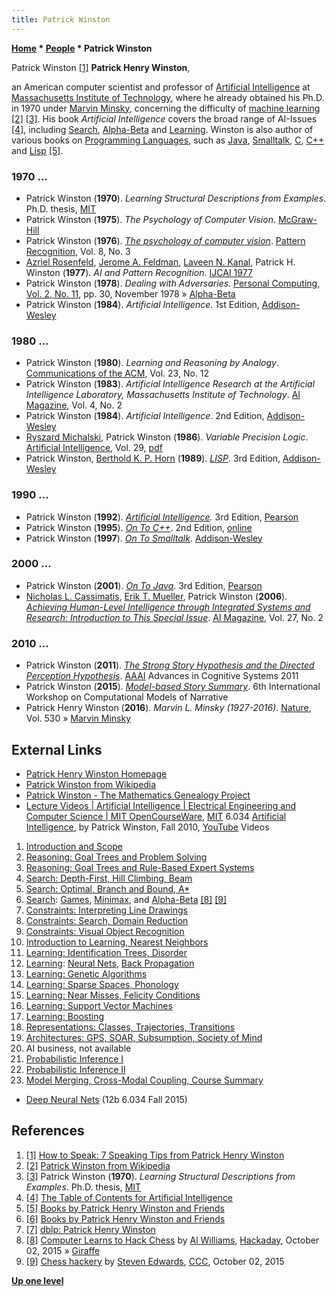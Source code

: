 ```yaml
---
title: Patrick Winston
---
```

**[Home](Home "Home") \* [People](People "People") \* Patrick Winston**



 [](http://sixminutes.dlugan.com/2008/03/24/speaking-tips-patrick-henry-winston-speak/) Patrick Winston <a id="cite-note-1" href="#cite-ref-1">[1]</a> 
**Patrick Henry Winston**,  

an American computer scientist and professor of [Artificial Intelligence](Artificial_Intelligence "Artificial Intelligence") at [Massachusetts Institute of Technology](Massachusetts_Institute_of_Technology "Massachusetts Institute of Technology"), where he already obtained his Ph.D. in 1970 under [Marvin Minsky](Marvin_Minsky "Marvin Minsky"), concerning the difficulty of [machine learning](Learning "Learning") <a id="cite-note-2" href="#cite-ref-2">[2]</a> <a id="cite-note-3" href="#cite-ref-3">[3]</a>.
His book *Artificial Intelligence* covers the broad range of AI-Issues <a id="cite-note-4" href="#cite-ref-4">[4]</a>, including [Search](Search "Search"), [Alpha-Beta](Alpha-Beta "Alpha-Beta") and [Learning](Learning "Learning"). 
Winston is also author of various books on [Programming Languages](Programming "Programming"), such as [Java](Java "Java"), [Smalltalk](index.php?title=Smalltalk&action=edit&redlink=1 "Smalltalk (page does not exist)"), [C](C "C"), [C++](Cpp "Cpp") and [Lisp](index.php?title=Lisp&action=edit&redlink=1 "Lisp (page does not exist)") <a id="cite-note-5" href="#cite-ref-5">[5]</a>.



### 1970 ...


* Patrick Winston (**1970**).  *Learning Structural Descriptions from Examples*. Ph.D. thesis, [MIT](Massachusetts_Institute_of_Technology "Massachusetts Institute of Technology")
* Patrick Winston (**1975**). *The Psychology of Computer Vision*. [McGraw-Hill](https://en.wikipedia.org/wiki/McGraw-Hill_Education)
* Patrick Winston (**1976**). *[The psychology of computer vision](https://www.semanticscholar.org/paper/The-psychology-of-computer-vision-Winston/9aad8a4c8a94209beb49d97a40c0e6deeffa50e7)*. [Pattern Recognition](https://en.wikipedia.org/wiki/Pattern_Recognition_(journal)), Vol. 8, No. 3
* [Azriel Rosenfeld](Mathematician#ARosenfeld "Mathematician"), [Jerome A. Feldman](Mathematician#JeromeFeldman "Mathematician"), [Laveen N. Kanal](Laveen_Kanal "Laveen Kanal"), Patrick H. Winston (**1977**). *AI and Pattern Recognition*. [IJCAI 1977](Conferences#IJCAI1977 "Conferences")
* Patrick Winston (**1978**). *Dealing with Adversaries*. [Personal Computing, Vol. 2, No. 11](Personal_Computing#2_11 "Personal Computing"), pp. 30, November 1978 » [Alpha-Beta](Alpha-Beta "Alpha-Beta")
* Patrick Winston (**1984**). *Artificial Intelligence*. 1st Edition, [Addison-Wesley](https://en.wikipedia.org/wiki/Addison-Wesley)


### 1980 ...


* Patrick Winston (**1980**). *Learning and Reasoning by Analogy*. [Communications of the ACM](ACM#Communications "ACM"), Vol. 23, No. 12
* Patrick Winston (**1983**). *Artificial Intelligence Research at the Artificial Intelligence Laboratory, Massachusetts Institute of Technology*. [AI Magazine](AAAI#AIMAG "AAAI"), Vol. 4, No. 2
* Patrick Winston (**1984**). *Artificial Intelligence*. 2nd Edition, [Addison-Wesley](https://en.wikipedia.org/wiki/Addison-Wesley)
* [Ryszard Michalski](Ryszard_Michalski "Ryszard Michalski"), Patrick Winston (**1986**). *Variable Precision Logic*. [Artificial Intelligence](https://en.wikipedia.org/wiki/Artificial_Intelligence_(journal)), Vol. 29, [pdf](http://www.mli.gmu.edu/papers/86-90/86-29.pdf)
* Patrick Winston, [Berthold K. P. Horn](Mathematician#BKPHorn "Mathematician") (**1989**). *[LISP](http://people.csail.mit.edu/phw/Books/index.html#Lisp)*. 3rd Edition, [Addison-Wesley](https://en.wikipedia.org/wiki/Addison-Wesley)


### 1990 ...


* Patrick Winston (**1992**). *[Artificial Intelligence](http://people.csail.mit.edu/phw/Books/AIBACK.HTML).* 3rd Edition, [Pearson](https://en.wikipedia.org/wiki/Pearson_Education)
* Patrick Winston (**1995**). *[On To C++](http://people.csail.mit.edu/phw/Books/index.html#OnToC++)*. 2nd Edition, [online](http://people.csail.mit.edu/phw/OnToCPP/)
* Patrick Winston (**1997**). *[On To Smalltalk](http://people.csail.mit.edu/phw/Books/index.html#OnToSt)*. [Addison-Wesley](https://en.wikipedia.org/wiki/Addison-Wesley)


### 2000 ...


* Patrick Winston (**2001**). *[On To Java](http://people.csail.mit.edu/phw/Books/index.html#OnToJava)*. 3rd Edition, [Pearson](https://en.wikipedia.org/wiki/Pearson_Education)
* [Nicholas L. Cassimatis](Mathematician#NLCassimatis "Mathematician"), [Erik T. Mueller](Mathematician#ETMueller "Mathematician"), Patrick Winston (**2006**). *[Achieving Human-Level Intelligence through Integrated Systems and Research: Introduction to This Special Issue](https://www.aaai.org/ojs/index.php/aimagazine/article/view/1876)*. [AI Magazine](AAAI#AIMAG "AAAI"), Vol. 27, No. 2


### 2010 ...


* Patrick Winston (**2011**). *[The Strong Story Hypothesis and the Directed Perception Hypothesis](https://dspace.mit.edu/handle/1721.1/67693)*. [AAAI](AAAI "AAAI") Advances in Cognitive Systems 2011
* Patrick Winston (**2015**). *[Model-based Story Summary](https://dspace.mit.edu/handle/1721.1/99102)*. 6th International Workshop on Computational Models of Narrative
* Patrick Henry Winston (**2016**). *Marvin L. Minsky (1927-2016)*. [Nature](https://en.wikipedia.org/wiki/Nature_%28journal%29), Vol. 530 » [Marvin Minsky](Marvin_Minsky "Marvin Minsky")


## External Links


* [Patrick Henry Winston Homepage](http://people.csail.mit.edu/phw/index.html)
* [Patrick Winston from Wikipedia](https://en.wikipedia.org/wiki/Patrick_Winston)
* [Patrick Winston - The Mathematics Genealogy Project](https://genealogy.math.ndsu.nodak.edu/id.php?id=61072)
* [Lecture Videos | Artificial Intelligence | Electrical Engineering and Computer Science | MIT OpenCourseWare](http://ocw.mit.edu/courses/electrical-engineering-and-computer-science/6-034-artificial-intelligence-fall-2010/lecture-videos/), [MIT](Massachusetts_Institute_of_Technology "Massachusetts Institute of Technology") 6.034 [Artificial Intelligence](Artificial_Intelligence "Artificial Intelligence"), by Patrick Winston, Fall 2010, [YouTube](https://en.wikipedia.org/wiki/YouTube) Videos


1. [Introduction and Scope](https://www.youtube.com/watch?v=TjZBTDzGeGg)
2. [Reasoning: Goal Trees and Problem Solving](https://www.youtube.com/watch?v=PNKj529yY5c)
3. [Reasoning: Goal Trees and Rule-Based Expert Systems](https://www.youtube.com/watch?v=leXa7EKUPFk)
4. [Search: Depth-First, Hill Climbing, Beam](https://www.youtube.com/watch?v=j1H3jAAGlEA)
5. [Search: Optimal, Branch and Bound, A\*](https://www.youtube.com/watch?v=gGQ-vAmdAOI)
6. [Search](Search "Search"): [Games](Games "Games"), [Minimax](Minimax "Minimax"), and [Alpha-Beta](Alpha-Beta "Alpha-Beta") <a id="cite-note-8" href="#cite-ref-8">[8]</a> <a id="cite-note-9" href="#cite-ref-9">[9]</a>
7. [Constraints: Interpreting Line Drawings](https://www.youtube.com/watch?v=l-tzjenXrvI)
8. [Constraints: Search, Domain Reduction](https://www.youtube.com/watch?v=d1KyYyLmGpA)
9. [Constraints: Visual Object Recognition](https://www.youtube.com/watch?v=gvmfbePC2pc)
10. [Introduction to Learning, Nearest Neighbors](https://www.youtube.com/watch?v=09mb78oiPkA)
11. [Learning: Identification Trees, Disorder](https://www.youtube.com/watch?v=SXBG3RGr_Rc)
12. [Learning](Learning "Learning"): [Neural Nets](Neural_Networks "Neural Networks"), [Back Propagation](Neural_Networks#Backpropagation "Neural Networks")
13. [Learning: Genetic Algorithms](https://www.youtube.com/watch?v=kHyNqSnzP8Y)
14. [Learning: Sparse Spaces, Phonology](https://www.youtube.com/watch?v=L73hY1pBcQI)
15. [Learning: Near Misses, Felicity Conditions](https://www.youtube.com/watch?v=sh3EPjhhd40)
16. [Learning: Support Vector Machines](https://www.youtube.com/watch?v=_PwhiWxHK8o)
17. [Learning: Boosting](https://www.youtube.com/watch?v=UHBmv7qCey4)
18. [Representations: Classes, Trajectories, Transitions](https://www.youtube.com/watch?v=bQI0OmJPby4)
19. [Architectures: GPS, SOAR, Subsumption, Society of Mind](https://www.youtube.com/watch?v=PimSbFGrwXM)
20. AI business, not available
21. [Probabilistic Inference I](https://www.youtube.com/watch?v=A6Ud6oUCRak)
22. [Probabilistic Inference II](https://www.youtube.com/watch?v=EC6bf8JCpDQ)
23. [Model Merging, Cross-Modal Coupling, Course Summary](https://www.youtube.com/watch?v=XPEJg_6Cg6o)


* [Deep Neural Nets](https://www.youtube.com/watch?v=VrMHA3yX_QI) (12b 6.034 Fall 2015)


## References


1. <a id="cite-ref-1" href="#cite-note-1">[1]</a> [How to Speak: 7 Speaking Tips from Patrick Henry Winston](http://sixminutes.dlugan.com/2008/03/24/speaking-tips-patrick-henry-winston-speak/)
2. <a id="cite-ref-2" href="#cite-note-2">[2]</a> [Patrick Winston from Wikipedia](https://en.wikipedia.org/wiki/Patrick_Winston)
3. <a id="cite-ref-3" href="#cite-note-3">[3]</a> Patrick Winston (**1970**).  *Learning Structural Descriptions from Examples*. Ph.D. thesis, [MIT](Massachusetts_Institute_of_Technology "Massachusetts Institute of Technology")
4. <a id="cite-ref-4" href="#cite-note-4">[4]</a> [The Table of Contents for Artificial Intelligence](http://people.csail.mit.edu/phw/Books/AITABLE.HTML)
5. <a id="cite-ref-5" href="#cite-note-5">[5]</a> [Books by Patrick Henry Winston and Friends](http://people.csail.mit.edu/phw/Books/index.html)
6. <a id="cite-ref-6" href="#cite-note-6">[6]</a> [Books by Patrick Henry Winston and Friends](http://people.csail.mit.edu/phw/Books/index.html)
7. <a id="cite-ref-7" href="#cite-note-7">[7]</a> [dblp: Patrick Henry Winston](https://dblp.uni-trier.de/pers/hd/w/Winston:Patrick_Henry.html)
8. <a id="cite-ref-8" href="#cite-note-8">[8]</a> [Computer Learns to Hack Chess](http://hackaday.com/2015/10/02/computer-learns-to-hack-chess/#more-172231) by [Al Williams](http://hackaday.com/author/wd5gnr1/), [Hackaday](https://en.wikipedia.org/wiki/Hackaday), October 02, 2015 » [Giraffe](Giraffe "Giraffe")
9. <a id="cite-ref-9" href="#cite-note-9">[9]</a> [Chess hackery](http://www.talkchess.com/forum/viewtopic.php?t=57817) by [Steven Edwards](Steven_Edwards "Steven Edwards"), [CCC](CCC "CCC"), October 02, 2015

**[Up one level](People "People")**







 
